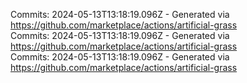 Commits: 2024-05-13T13:18:19.096Z - Generated via https://github.com/marketplace/actions/artificial-grass
<br>
Commits: 2024-05-13T13:18:19.096Z - Generated via https://github.com/marketplace/actions/artificial-grass
<br>
Commits: 2024-05-13T13:18:19.096Z - Generated via https://github.com/marketplace/actions/artificial-grass
<br>
